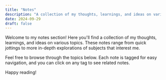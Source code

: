 ```yaml
---
title: "Notes"
description: "A collection of my thoughts, learnings, and ideas on various topics."
date: 2024-09-29
draft: false
---
```


Welcome to my notes section! Here you'll find a collection of my thoughts, learnings, and ideas on various topics. These notes range from quick jottings to more in-depth explorations of subjects that interest me.

Feel free to browse through the topics below. Each note is tagged for easy navigation, and you can click on any tag to see related notes.

Happy reading!
